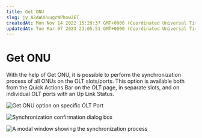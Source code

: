 ```yaml
---
title: Get ONU
slug: jy_A2AWUUuugcWPhow2ET
createdAt: Mon Nov 14 2022 15:29:37 GMT+0000 (Coordinated Universal Time)
updatedAt: Tue Mar 07 2023 23:05:51 GMT+0000 (Coordinated Universal Time)
---
```


# Get ONU

With the help of Get ONU, it is possible to perform the synchronization process of all ONUs on the OLT slots/ports. This option is available both from the Quick Actions Bar on the OLT page, in separate slots, and on individual OLT ports with an Up Link Status.

![Get ONU option on specific OLT Port](../.gitbook/assets/kOMGnAHXtPlExEA99WtSc\_screenshot-2022-11-24-at-003050.png)

![Synchronization confirmation dialog box](../.gitbook/assets/eSd9CFChkyDiKqROUYS84\_2022-11-2109-15-00.png)

![A modal window showing the synchronization process](../.gitbook/assets/IkpFr6hgE9S7jRG64CGz2\_2022-11-2109-16-05.png)
